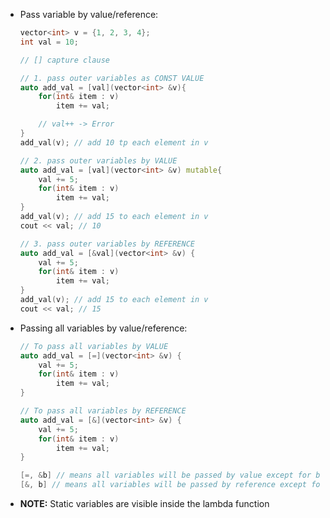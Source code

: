 
- Pass variable by value/reference:
    ```C++
    vector<int> v = {1, 2, 3, 4};
    int val = 10;

    // [] capture clause

    // 1. pass outer variables as CONST VALUE
    auto add_val = [val](vector<int> &v){
        for(int& item : v)
            item += val;

        // val++ -> Error
    }
    add_val(v); // add 10 tp each element in v
    ```

    ```C++
    // 2. pass outer variables by VALUE
    auto add_val = [val](vector<int> &v) mutable{
        val += 5;
        for(int& item : v)
            item += val;
    }
    add_val(v); // add 15 to each element in v
    cout << val; // 10
    ```

    ```C++
    // 3. pass outer variables by REFERENCE
    auto add_val = [&val](vector<int> &v) {
        val += 5;
        for(int& item : v)
            item += val;
    }
    add_val(v); // add 15 to each element in v
    cout << val; // 15

    ```


- Passing all variables by value/reference:
    ```C++
    // To pass all variables by VALUE
    auto add_val = [=](vector<int> &v) {
        val += 5;
        for(int& item : v)
            item += val;
    }
    ```

    ```C++
    // To pass all variables by REFERENCE
    auto add_val = [&](vector<int> &v) {
        val += 5;
        for(int& item : v)
            item += val;
    }
    ```

    ```C++
    [=, &b] // means all variables will be passed by value except for b, it will be passed by reference
    [&, b] // means all variables will be passed by reference except for b, it will be passed by value
    ```

- **NOTE:** Static variables are visible inside the lambda function
